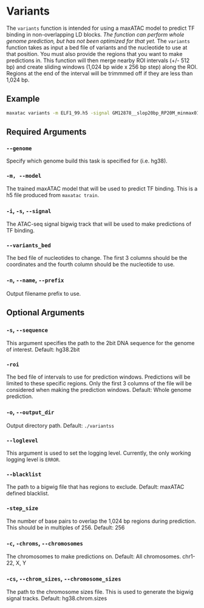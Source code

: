 # Variants

The `variants` function is intended for using a maxATAC model to predict TF binding in non-overlapping LD blocks. *The function can perform whole genome prediction, but has not been optimized for that yet.* The `variants` function takes as input a bed file of variants and the nucleotide to use at that position. You must also provide the regions that you want to make predictions in. This function will then merge nearby ROI intervals (+/- 512 bp) and create sliding windows (1,024 bp wide x 256 bp step) along the ROI. Regions at the end of the interval will be trimmmed off if they are less than 1,024 bp. 

## Example

```bash
maxatac variants -m ELF1_99.h5 -signal GM12878__slop20bp_RP20M_minmax01.bw -name GM12878_ELF1 -s hg38.2bit --chromosome chr20 -variants_bed AD_risk_loci.bed
```

## Required Arguments

### `--genome`

Specify which genome build this task is specified for (i.e. hg38). 

### `-m, --model`

The trained maxATAC model that will be used to predict TF binding. This is a h5 file produced from `maxatac train`. 

### `-i`, `-s`, `--signal`

The ATAC-seq signal bigwig track that will be used to make predictions of TF binding. 

### `--variants_bed`

The bed file of nucleotides to change. The first 3 columns should be the coordinates and the fourth column should be the nucleotide to use.

### `-n`, `--name`, `--prefix`

Output filename prefix to use.

## Optional Arguments

### `-s`, `--sequence`

This argument specifies the path to the 2bit DNA sequence for the genome of interest. Default: hg38.2bit

### `-roi`

The bed file of intervals to use for prediction windows. Predictions will be limited to these specific regions. Only the first 3 columns of the file will be considered when making the prediction windows. Default: Whole genome prediction. 

### `-o`, `--output_dir`

Output directory path. Default: `./variantss`

### `--loglevel`

This argument is used to set the logging level. Currently, the only working logging level is `ERROR`.

### `--blacklist`

The path to a bigwig file that has regions to exclude. Default: maxATAC defined blacklist.

### `-step_size`

The number of base pairs to overlap the 1,024 bp regions during prediction. This should be in multiples of 256. Default: 256

### `-c`, `-chroms`, `--chromosomes`

The chromosomes to make predictions on. Default: All chromosomes. chr1-22, X, Y

### `-cs`, `--chrom_sizes`, `--chromosome_sizes`

The path to the chromosome sizes file. This is used to generate the bigwig signal tracks. Default: hg38.chrom.sizes
